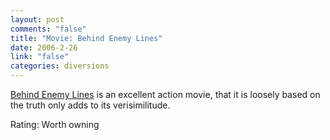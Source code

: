 ```yaml
--- 
layout: post
comments: "false"
title: "Movie: Behind Enemy Lines"
date: 2006-2-26
link: "false"
categories: diversions
---
```

<a href="http://imdb.com/title/tt0159273/" title="Behind Enemy Lines">Behind Enemy Lines</a> is an excellent action movie, that it is loosely based on the truth only adds to its verisimilitude.

Rating: Worth owning
